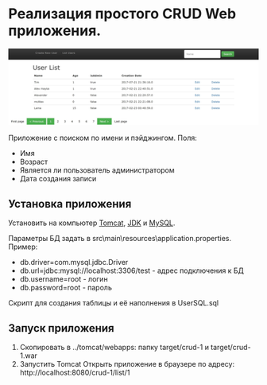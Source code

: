 # Реализация простого CRUD Web приложения.

<p align="center">
  <img src="appview.JPG" alt="view"/>
</p>

Приложение с поиском по имени и пэйджингом.
Поля:
 * Имя
 * Возраст
 * Является ли пользователь администратором
 * Дата создания записи


## Установка приложения

Установить на компьютер [Tomcat](tomcat.apache.org), [JDK](http://www.oracle.com/technetwork/java/javase/downloads/jdk8-downloads-2133151.html) и [MySQL](https://dev.mysql.com/downloads/mysql/).

Параметры БД задать в src\main\resources\application.properties. Пример:
* db.driver=com.mysql.jdbc.Driver
* db.url=jdbc:mysql://localhost:3306/test - адрес подключения к БД
* db.username=root - логин
* db.password=root - пароль

Скрипт для создания таблицы и её наполнения в UserSQL.sql

## Запуск приложения

1) Скопировать в ../tomcat/webapps: папку target/crud-1 и target/crud-1.war
2) Запустить Tomcat
Открыть приложение в браузере по адресу: http://localhost:8080/crud-1/list/1
